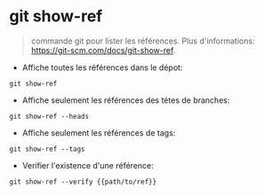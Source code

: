 # git show-ref

> commande git pour lister les références.
> Plus d'informations: <https://git-scm.com/docs/git-show-ref>.

- Affiche toutes les références dans le dépot:

`git show-ref`

- Affiche seulement les références des tétes de branches:

`git show-ref --heads`

- Affiche seulement les références de tags:

`git show-ref --tags`

- Verifier l'existence d'une référence:

`git show-ref --verify {{path/to/ref}}`
